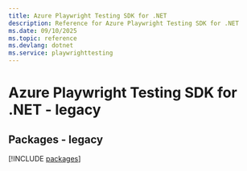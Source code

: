 ```yaml
---
title: Azure Playwright Testing SDK for .NET
description: Reference for Azure Playwright Testing SDK for .NET
ms.date: 09/10/2025
ms.topic: reference
ms.devlang: dotnet
ms.service: playwrighttesting
---
```

# Azure Playwright Testing SDK for .NET - legacy
## Packages - legacy
[!INCLUDE [packages](playwright-testing-index.md)]
